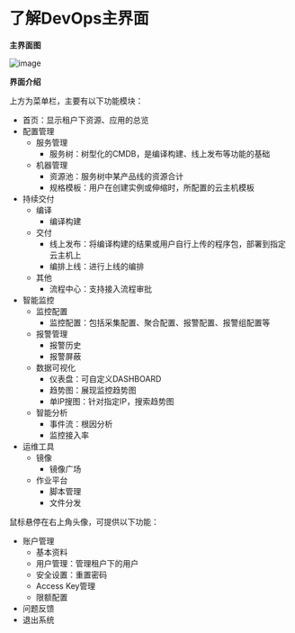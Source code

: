 # 了解DevOps主界面

**主界面图**
 
![image](https://github.com/jdcloudcom/cn/blob/edit/documentation/Management-and-Monitoring/DevOps/%E6%93%8D%E4%BD%9C%E6%8C%87%E5%8D%97/%E4%BA%86%E8%A7%A3DevOps%E4%B8%BB%E7%95%8C%E9%9D%A2.png) 

**界面介绍**

上方为菜单栏，主要有以下功能模块：
- 首页：显示租户下资源、应用的总览
- 配置管理
  - 服务管理
    - 服务树：树型化的CMDB，是编译构建、线上发布等功能的基础
  - 机器管理
    - 资源池：服务树中某产品线的资源合计
    - 规格模板：用户在创建实例或伸缩时，所配置的云主机模板
- 持续交付
  - 编译
    - 编译构建
  - 交付
    - 线上发布：将编译构建的结果或用户自行上传的程序包，部署到指定云主机上
    - 编排上线：进行上线的编排
  - 其他
    - 流程中心：支持接入流程审批
- 智能监控
  - 监控配置
    - 监控配置：包括采集配置、聚合配置、报警配置、报警组配置等
  - 报警管理
    - 报警历史
    - 报警屏蔽
  - 数据可视化
    - 仪表盘：可自定义DASHBOARD
    - 趋势图：展现监控趋势图
    - 单IP搜图：针对指定IP，搜索趋势图
  - 智能分析
    - 事件流：根因分析
    - 监控接入率
- 运维工具
  - 镜像
    - 镜像广场
  - 作业平台
    - 脚本管理
    - 文件分发

鼠标悬停在右上角头像，可提供以下功能：
- 账户管理
  - 基本资料
  - 用户管理：管理租户下的用户
  - 安全设置：重置密码
  - Access Key管理
  - 限额配置
- 问题反馈
- 退出系统
